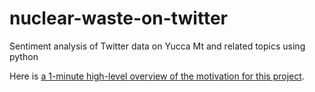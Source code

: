 # nuclear-waste-on-twitter
Sentiment analysis of Twitter data on Yucca Mt and related topics using python

Here is [a 1-minute high-level overview of the motivation for this project](https://www.youtube.com/watch?v=PWx_xKsy9e4&feature=youtu.be).
